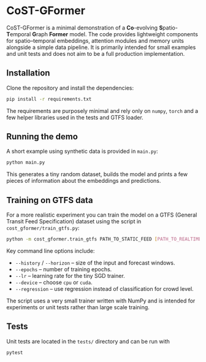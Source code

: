 # CoST-GFormer

CoST-GFormer is a minimal demonstration of a **Co**-evolving **S**patio-**T**emporal
**G**raph **Former** model. The code provides lightweight components for
spatio–temporal embeddings, attention modules and memory units alongside a
simple data pipeline.  It is primarily intended for small examples and unit
tests and does not aim to be a full production implementation.

## Installation

Clone the repository and install the dependencies:

```bash
pip install -r requirements.txt
```

The requirements are purposely minimal and rely only on `numpy`, `torch` and a
few helper libraries used in the tests and GTFS loader.

## Running the demo

A short example using synthetic data is provided in `main.py`:

```bash
python main.py
```

This generates a tiny random dataset, builds the model and prints a few pieces
of information about the embeddings and predictions.

## Training on GTFS data

For a more realistic experiment you can train the model on a GTFS (General
Transit Feed Specification) dataset using the script in
`cost_gformer/train_gtfs.py`:

```bash
python -m cost_gformer.train_gtfs PATH_TO_STATIC_FEED [PATH_TO_REALTIME_FEED]
```

Key command line options include:

- `--history` / `--horizon` – size of the input and forecast windows.
- `--epochs` – number of training epochs.
- `--lr` – learning rate for the tiny SGD trainer.
- `--device` – choose `cpu` or `cuda`.
- `--regression` – use regression instead of classification for crowd level.

The script uses a very small trainer written with NumPy and is intended for
experiments or unit tests rather than large scale training.

## Tests

Unit tests are located in the `tests/` directory and can be run with

```bash
pytest
```

